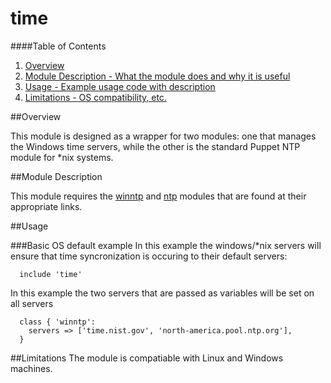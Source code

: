 # time

####Table of Contents

1. [Overview](#overview)
2. [Module Description - What the module does and why it is useful](#module-description)
3. [Usage - Example usage code with description](#example)
4. [Limitations - OS compatibility, etc.](#limitations)

##Overview

This module is designed as a wrapper for two modules: one that manages the Windows time servers, while the other is the standard Puppet NTP module for \*nix systems. 

##Module Description

This module requires the [winntp](https://github.com/jpadams/winntp) and [ntp](https://forge.puppet.com/puppetlabs/ntp) modules that are found at their appropriate links. 

##Usage

###Basic OS default example
In this example the windows/\*nix servers will ensure that time syncronization is occuring to their default servers:
```puppet
  include 'time'
```

In this example the two servers that are passed as variables will be set on all servers
```puppet
  class { 'winntp':
    servers => ['time.nist.gov', 'north-america.pool.ntp.org'],
  }
```

##Limitations
The module is compatiable with Linux and Windows machines.
